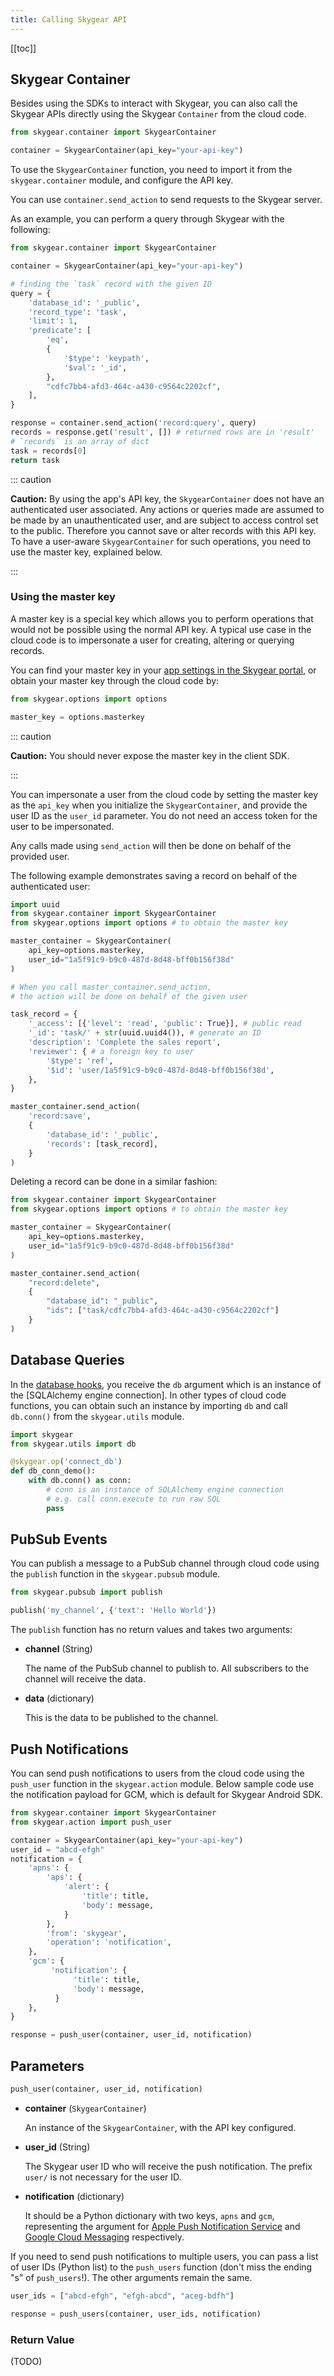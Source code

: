 ```yaml
---
title: Calling Skygear API
---
```


[[toc]]


## Skygear Container

Besides using the SDKs to interact with Skygear,
you can also call the Skygear APIs directly using the Skygear
`Container` from the cloud code.

```python
from skygear.container import SkygearContainer

container = SkygearContainer(api_key="your-api-key")
```

To use the `SkygearContainer` function, you need to import it from the
`skygear.container` module, and configure the API key.

You can use `container.send_action` to send requests to the Skygear server.

As an example, you can perform a query through Skygear with the following:

```python
from skygear.container import SkygearContainer

container = SkygearContainer(api_key="your-api-key")

# finding the `task` record with the given ID
query = {
    'database_id': '_public',
    'record_type': 'task',
    'limit': 1,
    'predicate': [
        'eq',
        {
            '$type': 'keypath',
            '$val': '_id',
        },
        "cdfc7bb4-afd3-464c-a430-c9564c2202cf",
    ],
}

response = container.send_action('record:query', query)
records = response.get('result', []) # returned rows are in 'result'
# `records` is an array of dict
task = records[0]
return task
```

::: caution

**Caution:** By using the app's API key, the `SkygearContainer`
does not have an authenticated user associated.
Any actions or queries made are assumed to be made by an
unauthenticated user, and are subject to access control set
to the public. Therefore you cannot save or alter records
with this API key. To have a user-aware `SkygearContainer`
for such operations, you need to use the master key, explained below.

:::

### Using the master key

A master key is a special key which allows you to perform operations
that would not be possible using the normal API key.
A typical use case in the cloud code is to impersonate a user for
creating, altering or querying records.

You can find your master key in your
[app settings in the Skygear portal][portal-app-settings],
or obtain your master key through the cloud code by:

```python
from skygear.options import options

master_key = options.masterkey
```

::: caution

**Caution:** You should never expose the master key in the client SDK.

:::

You can impersonate a user from the cloud code by setting the master
key as the `api_key` when you initialize the `SkygearContainer`,
and provide the user ID as the `user_id` parameter. You do not
need an access token for the user to be impersonated.

Any calls made using `send_action` will then be done on behalf of
the provided user.

The following example demonstrates saving a record on behalf of
the authenticated user:

```python
import uuid
from skygear.container import SkygearContainer
from skygear.options import options # to obtain the master key

master_container = SkygearContainer(
    api_key=options.masterkey,
    user_id="1a5f91c9-b9c0-487d-8d48-bff0b156f38d"
)

# When you call master_container.send_action,
# the action will be done on behalf of the given user

task_record = {
    '_access': [{'level': 'read', 'public': True}], # public read
    '_id': 'task/' + str(uuid.uuid4()), # generate an ID
    'description': 'Complete the sales report',
    'reviewer': { # a foreign key to user
        '$type': 'ref',
        '$id': 'user/1a5f91c9-b9c0-487d-8d48-bff0b156f38d',
    },
}

master_container.send_action(
    'record:save',
    {
        'database_id': '_public',
        'records': [task_record],
    }
)
```

Deleting a record can be done in a similar fashion:

```python
from skygear.container import SkygearContainer
from skygear.options import options # to obtain the master key

master_container = SkygearContainer(
    api_key=options.masterkey,
    user_id="1a5f91c9-b9c0-487d-8d48-bff0b156f38d"
)

master_container.send_action(
    "record:delete",
    {
        "database_id": "_public",
        "ids": ["task/cdfc7bb4-afd3-464c-a430-c9564c2202cf"]
    }
)
```


## Database Queries

In the [database hooks][doc-cloud-code-db-hooks], you receive the `db` argument
which is an instance of the [SQLAlchemy engine connection].
In other types of cloud code functions, 
you can obtain such an instance by importing `db` and call
`db.conn()` from the `skygear.utils` module.

```python
import skygear
from skygear.utils import db

@skygear.op('connect_db')
def db_conn_demo():
    with db.conn() as conn:
        # conn is an instance of SQLAlchemy engine connection
        # e.g. call conn.execute to run raw SQL
        pass
```


## PubSub Events

You can publish a message to a PubSub channel through cloud code using
the `publish` function in the `skygear.pubsub` module.

```python
from skygear.pubsub import publish

publish('my_channel', {'text': 'Hello World'})
```

The `publish` function has no return values and takes two arguments:

- **channel** (String)

  The name of the PubSub channel to publish to.
  All subscribers to the channel will receive the data.

- **data** (dictionary)

  This is the data to be published to the channel.


## Push Notifications

You can send push notifications to users from the cloud code
using the `push_user` function in the `skygear.action` module.
Below sample code use the notification payload for GCM, which is default for Skygear Android SDK.

```python
from skygear.container import SkygearContainer
from skygear.action import push_user

container = SkygearContainer(api_key="your-api-key")
user_id = "abcd-efgh"
notification = {
    'apns': {
        'aps': {
            'alert': {
                'title': title,
                'body': message,
            }
        },
        'from': 'skygear',
        'operation': 'notification',
    },
    'gcm': {
         'notification': {
              'title': title,
              'body': message,
          }
    },
}

response = push_user(container, user_id, notification)
```

## Parameters

```python
push_user(container, user_id, notification)
```

- **container** (`SkygearContainer`)

  An instance of the `SkygearContainer`, with the API key configured.

- **user_id** (String)

  The Skygear user ID who will receive the push notification. The prefix
  `user/` is not necessary for the user ID.

- **notification** (dictionary)

  It should be a Python dictionary with two keys, `apns` and `gcm`,
  representing the argument for
  [Apple Push Notification Service][apns]
  and [Google Cloud Messaging][gcm]
  respectively.

If you need to send push notifications to multiple users,
you can pass a list of user IDs (Python list) to the `push_users` function
(don't miss the ending "s" of `push_users`!).
The other arguments remain the same.

```python
user_ids = ["abcd-efgh", "efgh-abcd", "aceg-bdfh"]

response = push_users(container, user_ids, notification)
```

### Return Value

(TODO)

[portal-app-settings]: https://portal.skygear.io/app/settings
[doc-cloud-code-db-hooks]: /guides/cloud-function/database-hooks/python/
[gcm]: https://developers.google.com/cloud-messaging/
[apns]: https://developer.apple.com/go/?id=push-notifications
